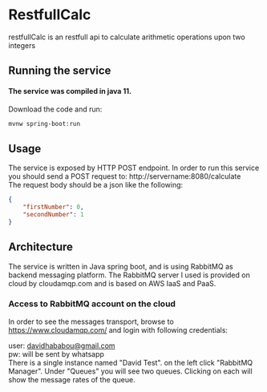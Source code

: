 # RestfullCalc
restfullCalc is an restfull api to calculate arithmetic operations
upon two integers 


## Running the service
#### The service was compiled in java 11. 
Download the code and run:

```bash
mvnw spring-boot:run
```

## Usage
The service is exposed by HTTP POST endpoint. In order to run this service you should send a POST request to: http://servername:8080/calculate</br>
The request body should be a json like the following:

```json
{
    "firstNumber": 0,
    "secondNumber": 1
}
```

## Architecture
The service is written in Java spring boot, and is using RabbitMQ as backend messaging platform. 
The RabbitMQ server I used is provided on cloud by cloudamqp.com and is based on AWS IaaS and PaaS.

### Access to RabbitMQ account on the cloud
In order to see the messages transport, browse to https://www.cloudamqp.com/ and login with following credentials:

user: davidhababou@gmail.com\
pw: will be sent by whatsapp\
There is a single instance named "David Test". on the left click "RabbitMQ Manager". Under "Queues" you will see two queues. Clicking on each will show the message rates of the queue. 
